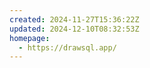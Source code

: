 ```yaml
---
created: 2024-11-27T15:36:22Z
updated: 2024-12-10T08:32:53Z
homepage:
  - https://drawsql.app/
---
```

